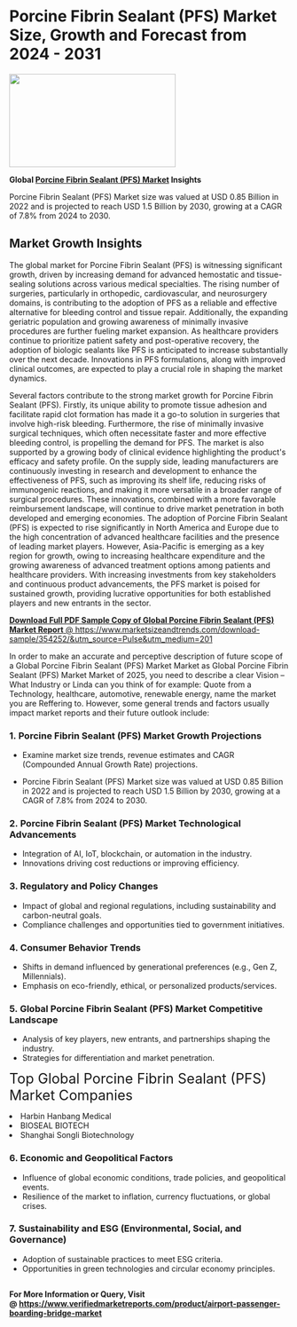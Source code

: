 <H1>Porcine Fibrin Sealant (PFS) Market Size, Growth and Forecast from 2024 - 2031</H1><img class="aligncenter size-medium wp-image-584254" src="https://thirdeyenews.in/wp-content/uploads/2024/09/Global-Market-Research-300x168.jpeg" alt="" width="300" height="168" /><p><strong>Global&nbsp;<a href="https://www.marketsizeandtrends.com/download-sample/354252/&amp;utm_source=Pulse&amp;utm_medium=201">Porcine Fibrin Sealant (PFS) Market</a> Insights</strong></p><p>Porcine Fibrin Sealant (PFS) Market size was valued at USD 0.85 Billion in 2022 and is projected to reach USD 1.5 Billion by 2030, growing at a CAGR of 7.8% from 2024 to 2030.</p><p><h2>Market Growth Insights</h2> <p>The global market for Porcine Fibrin Sealant (PFS) is witnessing significant growth, driven by increasing demand for advanced hemostatic and tissue-sealing solutions across various medical specialties. The rising number of surgeries, particularly in orthopedic, cardiovascular, and neurosurgery domains, is contributing to the adoption of PFS as a reliable and effective alternative for bleeding control and tissue repair. Additionally, the expanding geriatric population and growing awareness of minimally invasive procedures are further fueling market expansion. As healthcare providers continue to prioritize patient safety and post-operative recovery, the adoption of biologic sealants like PFS is anticipated to increase substantially over the next decade. Innovations in PFS formulations, along with improved clinical outcomes, are expected to play a crucial role in shaping the market dynamics. <a href="download_link_here"></a></p> <p>Several factors contribute to the strong market growth for Porcine Fibrin Sealant (PFS). Firstly, its unique ability to promote tissue adhesion and facilitate rapid clot formation has made it a go-to solution in surgeries that involve high-risk bleeding. Furthermore, the rise of minimally invasive surgical techniques, which often necessitate faster and more effective bleeding control, is propelling the demand for PFS. The market is also supported by a growing body of clinical evidence highlighting the product's efficacy and safety profile. On the supply side, leading manufacturers are continuously investing in research and development to enhance the effectiveness of PFS, such as improving its shelf life, reducing risks of immunogenic reactions, and making it more versatile in a broader range of surgical procedures. These innovations, combined with a more favorable reimbursement landscape, will continue to drive market penetration in both developed and emerging economies. The adoption of Porcine Fibrin Sealant (PFS) is expected to rise significantly in North America and Europe due to the high concentration of advanced healthcare facilities and the presence of leading market players. However, Asia-Pacific is emerging as a key region for growth, owing to increasing healthcare expenditure and the growing awareness of advanced treatment options among patients and healthcare providers. With increasing investments from key stakeholders and continuous product advancements, the PFS market is poised for sustained growth, providing lucrative opportunities for both established players and new entrants in the sector. <a href="download_link_here"></p><p><span class=""><strong>Download Full PDF Sample Copy of Global Porcine Fibrin Sealant (PFS) Market Report</strong> @ <a href="https://www.marketsizeandtrends.com/download-sample/354252/&amp;utm_source=Pulse&amp;utm_medium=201" target="_blank">https://www.marketsizeandtrends.com/download-sample/354252/&amp;utm_source=Pulse&amp;utm_medium=201</a></span></p><p>In order to make an accurate and perceptive description of future scope of a Global&nbsp;Porcine Fibrin Sealant (PFS) Market Market as Global&nbsp;Porcine Fibrin Sealant (PFS) Market Market of 2025, you need to describe a clear Vision &ndash; What Industry or Linda can you think of for example: Quote from a Technology, healthcare, automotive, renewable energy, name the market you are Reffering to. However, some general trends and factors usually impact market reports and their future outlook include:</p><h3>1.&nbsp;<strong>Porcine Fibrin Sealant (PFS) Market Growth Projections</strong></h3><ul><li>Examine market size trends, revenue estimates and CAGR (Compounded Annual Growth Rate) projections.</li><li><p>Porcine Fibrin Sealant (PFS) Market size was valued at USD 0.85 Billion in 2022 and is projected to reach USD 1.5 Billion by 2030, growing at a CAGR of 7.8% from 2024 to 2030.</p></li></ul><h3>2.&nbsp;<strong>Porcine Fibrin Sealant (PFS) Market Technological Advancements</strong></h3><ul><li>Integration of AI, IoT, blockchain, or automation in the industry.</li><li>Innovations driving cost reductions or improving efficiency.</li></ul><h3>3.&nbsp;<strong>Regulatory and Policy Changes</strong></h3><ul><li>Impact of global and regional regulations, including sustainability and carbon-neutral goals.</li><li>Compliance challenges and opportunities tied to government initiatives.</li></ul><h3>4.&nbsp;<strong>Consumer Behavior Trends</strong></h3><ul><li>Shifts in demand influenced by generational preferences (e.g., Gen Z, Millennials).</li><li>Emphasis on eco-friendly, ethical, or personalized products/services.</li></ul><h3>5.&nbsp;<strong>Global Porcine Fibrin Sealant (PFS) Market Competitive Landscape</strong></h3><ul><li>Analysis of key players, new entrants, and partnerships shaping the industry.</li><li>Strategies for differentiation and market penetration.</li></ul><p data-pm-slice="1 1 []"><span style="color: inherit; font-family: inherit; font-size: 25px;">Top Global Porcine Fibrin Sealant (PFS) Market Companies</span></p><div class="" data-test-id=""><p><li>Harbin Hanbang Medical</li><li> BIOSEAL BIOTECH</li><li> Shanghai Songli Biotechnology</li></p></div><h3>6.&nbsp;<strong>Economic and Geopolitical Factors</strong></h3><ul><li>Influence of global economic conditions, trade policies, and geopolitical events.</li><li>Resilience of the market to inflation, currency fluctuations, or global crises.</li></ul><h3>7.&nbsp;<strong>Sustainability and ESG (Environmental, Social, and Governance)</strong></h3><ul><li>Adoption of sustainable practices to meet ESG criteria.</li><li>Opportunities in green technologies and circular economy principles.</li></ul><h2><strong style="font-size: 14px;">For More Information or Query, Visit @&nbsp;</strong><a style="background-color: #ffffff; font-size: 14px;" href="https://www.marketsizeandtrends.com/report/porcine-fibrin-sealant-pfs-market/" target="_blank">https://www.verifiedmarketreports.com/product/airport-passenger-boarding-bridge-market</a></h2>
